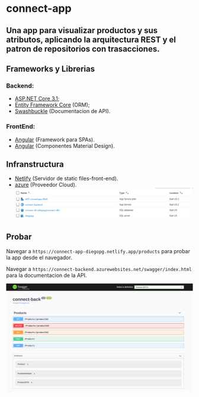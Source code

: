 # connect-app
## Una app para visualizar productos y sus atributos, aplicando la arquitectura REST y el patron de repositorios con trasacciones.

## Frameworks y Librerias
### Backend:
- [ASP.NET Core 3.1](https://docs.microsoft.com/pt-br/aspnet/core/?view=aspnetcore-2.2);
- [Entity Framework Core](https://docs.microsoft.com/en-us/ef/core/) (ORM);
- [Swashbuckle](https://github.com/domaindrivendev/Swashbuckle) (Documentacion de API).
### FrontEnd:
- [Angular](https://angular.io/docs) (Framework para SPAs).
- [Angular](https://material.angular.io/guide/getting-started) (Componentes Material Design).
## Infranstructura
- [Netlify](https://www.netlify.com/) (Servidor de static files-front-end).
- [azure](https://azure.microsoft.com) (Proveedor Cloud).
![Azure Stack](https://raw.githubusercontent.com/ece-diegopg/connect-app/main/imgs/azure.png)

## Probar
Navegar a ```https://connect-app-diegopg.netlify.app/products``` para probar la app desde el navegador.

Navegar a ```https://connect-backend.azurewebsites.net/swagger/index.html``` para la documentacion de la API.

![Documentación API](https://raw.githubusercontent.com/ece-diegopg/connect-app/main/imgs/swagger.png)

